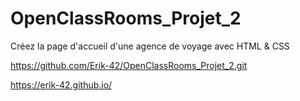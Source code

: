 # OpenClassRooms_Projet_2
Créez la page d'accueil d'une agence de voyage avec HTML & CSS

https://github.com/Erik-42/OpenClassRooms_Projet_2.git

https://erik-42.github.io/

